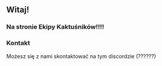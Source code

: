 ## Witaj!

### Na stronie Ekipy Kaktuśników!!!!




### Kontakt

Możesz się z nami skontaktować na tym discordzie (??????)
